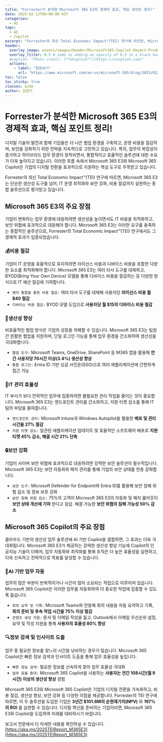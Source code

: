 ```yaml
---
title: "Forrester가 분석한 Microsoft 365 E3의 경제적 효과, 핵심 포인트 정리!"
date: 2025-02-12T00:00:00 KST
categories:
  - AI
tags:
  - AI
  - Copilot
excerpt: "Forrester의 최신 Total Economic Impact™(TEI) 연구에 따르면, Microsoft 365 E3는 단순한 생산성 도구를 넘어, IT 운영 최적화와 보안 강화, 비용 절감까지 실현하는 종합 솔루션으로 평가받고 있습니다."
header:
  overlay_image: assets/images/header/Microsoft365-Copilot-KeyArt-Productivity-6K-01.png
  overlay_filter: 0.5 # same as adding an opacity of 0.5 to a black background
  #caption: "Photo credit: [**Unsplash**](https://unsplash.com)"
  actions:
    - label: "원문보기"
      url: "https://www.microsoft.com/en-us/microsoft-365/blog/2025/02/10/discover-the-total-economic-impact-of-microsoft-365-e3/?msockid=20f4fd7af5a86c603f7ae8f6f4df6ddb"
toc: false
toc_sticky: true
classes: wide
author: 김현지
---
```


# Forrester가 분석한 Microsoft 365 E3의 경제적 효과, 핵심 포인트 정리!

디지털 기술의 발전과 함께 기업들은 더 나은 협업 환경을 구축하고, 운영 비용을 절감하며, 보안을 강화하기 위한 전략을 지속적으로 고민하고 있습니다. 특히, 업무의 복잡성이 증가하고 하이브리드 업무 환경이 정착되면서, 통합적이고 효율적인 솔루션에 대한 수요가 더욱 높아지고 있습니다. 이러한 흐름 속에서 Microsoft 365 E3와 Microsoft 365 Copilot은 기업의 디지털 전환을 효과적으로 지원하는 핵심 도구로 주목받고 있습니다.

Forrester의 최신 Total Economic Impact™(TEI) 연구에 따르면, Microsoft 365 E3는 단순한 생산성 도구를 넘어, IT 운영 최적화와 보안 강화, 비용 절감까지 실현하는 종합 솔루션으로 평가받고 있습니다.

## Microsoft 365 E3의 주요 장점

기업이 변화하는 업무 환경에 대응하려면 생산성을 높이면서도 IT 비용을 최적화하고, 보안 위협에 효과적으로 대응해야 합니다. Microsoft 365 E3는 이러한 요구를 충족하는 종합적인 솔루션으로, Forrester의 Total Economic Impact™(TEI) 연구에서도 그 경제적 효과가 입증되었습니다.

### 💰비용 절감

기업이 IT 운영을 효율적으로 유지하려면 라이선스 비용과 디바이스 비용을 포함한 다양한 요소를 최적화해야 합니다. Microsoft 365 E3는 여러 타사 도구를 대체하고, BYOD(Bring Your Own Device) 모델을 통해 디바이스 비용을 절감하는 등 다양한 방식으로 IT 예산 절감에 기여합니다.

- `벤더 통합을 통한 비용 절감:` 여러 타사 도구를 대체해 사용자당 **라이선스 비용 월 $40 절감**
- `디바이스 비용 절감:` BYOD 모델 도입으로 **사용자당 월 $15의 디바이스 비용 절감**

### 🚀생산성 향상

비효율적인 협업 방식은 기업의 성장을 저해할 수 있습니다. Microsoft 365 E3는 팀원 간 원활한 협업을 지원하며, 단일 로그인 기능을 통해 업무 환경을 간소화하여 생산성을 극대화합니다.

- `협업 도구:` Microsoft Teams, OneDrive, SharePoint 등 M365 앱을 활용해 **연간 사용자당 70시간 이상(3.4%) 생산성 향상**
- `통합 로그인:` Entra ID 기반 싱글 사인온(SSO)으로 여러 애플리케이션에 간편하게 접근 가능

### 🔧IT 관리 효율성

IT 부서가 보다 전략적인 업무에 집중하려면 불필요한 관리 작업을 줄이는 것이 중요합니다. Microsoft 365 E3는 엔드포인트 관리를 간소화하고, 지원 티켓 감소를 통해 IT 팀의 부담을 줄여줍니다.

- `엔드포인트 관리:` Microsoft Intune과 Windows Autopilot을 활용한 **배포 및 관리 시간을 27% 절감**
- `지원 티켓 감소:` 일관된 애플리케이션 업데이트 및 효율적인 소프트웨어 배포로 **지원 티켓 45% 감소, 해결 시간 21% 단축**

### 🔒보안 강화

기업이 사이버 보안 위협에 효과적으로 대응하려면 강력한 보안 솔루션이 필수적입니다. Microsoft 365 E3는 보안 자동화와 패치 관리를 통해 기업의 보안 상태를 한층 강화합니다.

- `보안 도구:` Microsoft Defender for Endpoint와 Entra ID를 활용해 보안 침해 위험 감소 및 정보 보호 강화
- `보안 침해 위험 감소:` 75%의 고객이 Microsoft 365 E3의 자동화 및 패치 롤아웃이 **보안 상태 개선에 기여** 한다고 응답. 해결 가능한 **보안 위협의 침해 가능성 50% 감소**

## Microsoft 365 Copilot의 주요 장점

클라우드 기반의 생산성 업무 솔루션에 AI 기반 Copilot을 결합하면, 그 효과는 더욱 극대화됩니다. Microsoft 365 E3가 제공하는 강력한 생산성 향상 기능에 Copilot의 인공지능 기술이 더해져, 업무 자동화와 최적화를 통해 조직은 더 높은 효율성을 실현하고, 더욱 신속하고 전략적으로 목표를 달성할 수 있습니다.

### 🤖AI 기반 업무 자동

업무의 많은 부분이 반복적이거나 시간이 많이 소요되는 작업으로 이루어져 있습니다. Microsoft 365 Copilot은 이러한 업무를 자동화하여 더 중요한 작업에 집중할 수 있도록 돕습니다.

- `회의 요약 및 기록:` Microsoft Teams와 연동해 회의 내용을 자동 요약하고 기록, **회의 준비 및 후속 작업 시간을 75% 이상 절감**
- `콘텐츠 생성 지원:` 문서 및 이메일 작성을 돕고, Outlook에서 이메일 우선순위 설정, 요약 및 작성 지원을 통해 **사용자의 효율성 80% 향상**

### 🔍정보 검색 및 인사이트 도출

업무 중 필요한 정보를 찾느라 시간을 낭비하는 경우가 많습니다. Microsoft 365 Copilot은 빠른 정보 검색과 인사이트 도출을 통해 업무 효율성을 높입니다.

- `빠른 정보 검색:` 필요한 정보를 신속하게 찾아 업무 효율성 극대화
- `업무 효율 증대:` Microsoft 365 Copilot을 사용하는 **사용자는 연간 108시간(월 9시간) 이상의 생산성 향상** 경험

Microsoft 365 E3와 Microsoft 365 Copilot은 기업의 디지털 전환을 가속화하고, 비용 절감, 생산성 향상, 보안 강화 등 다양한 이점을 제공합니다. Forrester의 TEI 연구에 따르면, 이 두 솔루션을 도입한 기업은 **3년간 $101.6M의 순현재가치(NPV)** 와 **197%의 ROI** 를 실현할 수 있습니다. 디지털 혁신을 준비하는 기업이라면, Microsoft 365 E3와 Copilot을 도입하여 미래를 대비하시기 바랍니다.

보고서 전문에서 더 자세한 내용을 확인하실 수 있습니다. [https://aka.ms/2025TEIReport_M365E3](https://aka.ms/2025TEIReport_M365E3)
